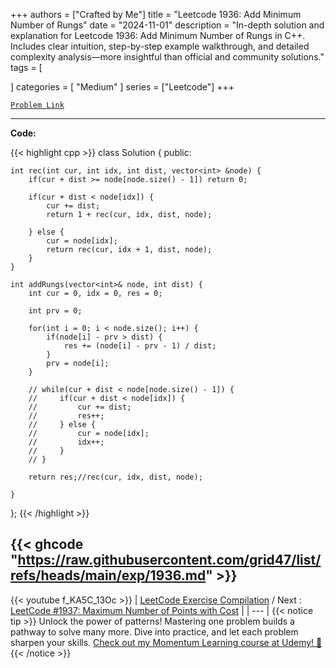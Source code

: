 
+++
authors = ["Crafted by Me"]
title = "Leetcode 1936: Add Minimum Number of Rungs"
date = "2024-11-01"
description = "In-depth solution and explanation for Leetcode 1936: Add Minimum Number of Rungs in C++. Includes clear intuition, step-by-step example walkthrough, and detailed complexity analysis—more insightful than official and community solutions."
tags = [
    
]
categories = [
    "Medium"
]
series = ["Leetcode"]
+++



[`Problem Link`](https://leetcode.com/problems/add-minimum-number-of-rungs/description/)

---

**Code:**

{{< highlight cpp >}}
class Solution {
public:
    
    int rec(int cur, int idx, int dist, vector<int> &node) {
        if(cur + dist >= node[node.size() - 1]) return 0;
        
        if(cur + dist < node[idx]) {
            cur += dist;
            return 1 + rec(cur, idx, dist, node);
            
        } else {
            cur = node[idx];
            return rec(cur, idx + 1, dist, node);
        }
    }
    
    int addRungs(vector<int>& node, int dist) {
        int cur = 0, idx = 0, res = 0;
        
        int prv = 0;
        
        for(int i = 0; i < node.size(); i++) {
            if(node[i] - prv > dist) {
                res += (node[i] - prv - 1) / dist;
            }
            prv = node[i];
        }
        
        // while(cur + dist < node[node.size() - 1]) {
        //     if(cur + dist < node[idx]) {
        //         cur += dist;
        //         res++;
        //     } else {
        //         cur = node[idx];
        //         idx++;
        //     }
        // }
        
        return res;//rec(cur, idx, dist, node);
        
    }
};
{{< /highlight >}}

{{< ghcode "https://raw.githubusercontent.com/grid47/list/refs/heads/main/exp/1936.md" >}}
---
{{< youtube f_KA5C_13Oc >}}
| [LeetCode Exercise Compilation](https://grid47.xyz/leetcode/) / Next : [LeetCode #1937: Maximum Number of Points with Cost](https://grid47.xyz/posts/leetcode_1937) |
| --- |
{{< notice tip >}}
Unlock the power of patterns! Mastering one problem builds a pathway to solve many more. Dive into practice, and let each problem sharpen your skills. [Check out my Momentum Learning course at Udemy! 🚀 ](https://www.udemy.com/course/algorithms-and-data-structures-in-cpp/)
{{< /notice >}}

